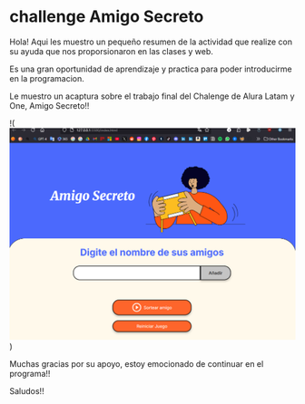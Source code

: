 # challenge Amigo Secreto

Hola! Aqui les muestro un pequeño resumen de la actividad que realize con su ayuda que nos proporsionaron en las clases y web.

Es una gran oportunidad de aprendizaje y practica para poder introducirme en la programacion.

Le muestro un acaptura sobre el trabajo final del Chalenge de Alura Latam y One, Amigo Secreto!!

!(![alt text](./assets/image.png))

Muchas gracias por su apoyo, estoy emocionado de continuar en el programa!!

Saludos!!